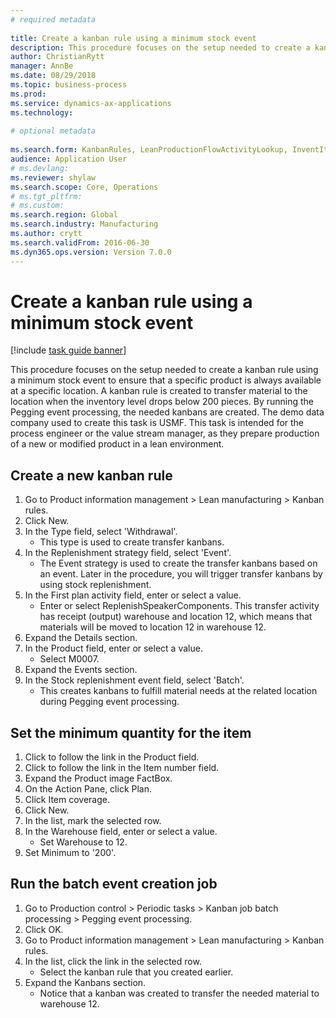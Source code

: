 ```yaml
--- 
# required metadata 
 
title: Create a kanban rule using a minimum stock event
description: This procedure focuses on the setup needed to create a kanban rule using a minimum stock event to ensure that a specific product is always available at a specific location. 
author: ChristianRytt
manager: AnnBe 
ms.date: 08/29/2018
ms.topic: business-process 
ms.prod:  
ms.service: dynamics-ax-applications 
ms.technology:  
 
# optional metadata 
 
ms.search.form: KanbanRules, LeanProductionFlowActivityLookup, InventItemIdLookupSimple, EcoResProductInformationDialog, EcoResProductDetailsExtended, ReqItemTable, InventLocationIdLookup   
audience: Application User 
# ms.devlang:  
ms.reviewer: shylaw
ms.search.scope: Core, Operations 
# ms.tgt_pltfrm:  
# ms.custom:  
ms.search.region: Global
ms.search.industry: Manufacturing
ms.author: crytt
ms.search.validFrom: 2016-06-30 
ms.dyn365.ops.version: Version 7.0.0 
---
```

# Create a kanban rule using a minimum stock event

[!include [task guide banner](../../includes/task-guide-banner.md)]

This procedure focuses on the setup needed to create a kanban rule using a minimum stock event to ensure that a specific product is always available at a specific location. A kanban rule is created to transfer material to the location when the inventory level drops below 200 pieces. By running the Pegging event processing, the needed kanbans are created. The demo data company used to create this task is USMF. This task is intended for the process engineer or the value stream manager, as they prepare production of a new or modified product in a lean environment.


## Create a new kanban rule
1. Go to Product information management > Lean manufacturing > Kanban rules.
2. Click New.
3. In the Type field, select 'Withdrawal'.
    * This type is used to create transfer kanbans.  
4. In the Replenishment strategy field, select 'Event'.
    * The Event strategy is used to create the transfer kanbans based on an event. Later in the procedure, you will trigger transfer kanbans by using stock replenishment.  
5. In the First plan activity field, enter or select a value.
    * Enter or select ReplenishSpeakerComponents. This transfer activity has receipt (output) warehouse and location 12, which means that materials will be moved to location 12 in warehouse 12.  
6. Expand the Details section.
7. In the Product field, enter or select a value.
    * Select M0007.  
8. Expand the Events section.
9. In the Stock replenishment event field, select 'Batch'.
    * This creates kanbans to fulfill material needs at the related location during Pegging event processing.  

## Set the minimum quantity for the item
1. Click to follow the link in the Product field.
2. Click to follow the link in the Item number field.
3. Expand the Product image FactBox.
4. On the Action Pane, click Plan.
5. Click Item coverage.
6. Click New.
7. In the list, mark the selected row.
8. In the Warehouse field, enter or select a value.
    * Set Warehouse to 12.  
9. Set Minimum to '200'.

## Run the batch event creation job
1. Go to Production control > Periodic tasks > Kanban job batch processing > Pegging event processing.
2. Click OK.
3. Go to Product information management > Lean manufacturing > Kanban rules.
4. In the list, click the link in the selected row.
    * Select the kanban rule that you created earlier.  
5. Expand the Kanbans section.
    * Notice that a kanban was created to transfer the needed material to warehouse 12.  

